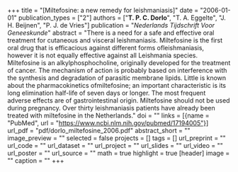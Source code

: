 +++
title = "[Miltefosine: a new remedy for leishmaniasis]"
date = "2006-01-01"
publication_types = ["2"]
authors = ["**T. P. C. Dorlo**", "T. A. Eggelte", "J. H. Beijnen", "P. J. de Vries"]
publication = "_Nederlands Tijdschrift Voor Geneeskunde_"
abstract = "There is a need for a safe and effective oral treatment for cutaneous and visceral leishmaniasis. Miltefosine is the first oral drug that is efficacious against different forms ofleishmaniasis, however it is not equally effective against all Leishmania species. Miltefosine is an alkylphosphocholine, originally developed for the treatment of cancer. The mechanism of action is probably based on interference with the synthesis and degradation of parasitic membrane lipids. Little is known about the pharmacokinetics ofmiltefosine; an important characteristic is its long elimination half-life of seven days or longer. The most frequent adverse effects are of gastrointestinal origin. Miltefosine should not be used during pregnancy. Over thirty leishmaniasis patients have already been treated with miltefosine in the Netherlands."
doi = ""
links = [{name = "PubMed", url = "https://www.ncbi.nlm.nih.gov/pubmed/17194005"}]
url_pdf = "pdf/dorlo_miltefosine_2006.pdf"
abstract_short = ""
image_preview = ""
selected = false
projects = []
tags = []
url_preprint = ""
url_code = ""
url_dataset = ""
url_project = ""
url_slides = ""
url_video = ""
url_poster = ""
url_source = ""
math = true
highlight = true
[header]
image = ""
caption = ""
+++
